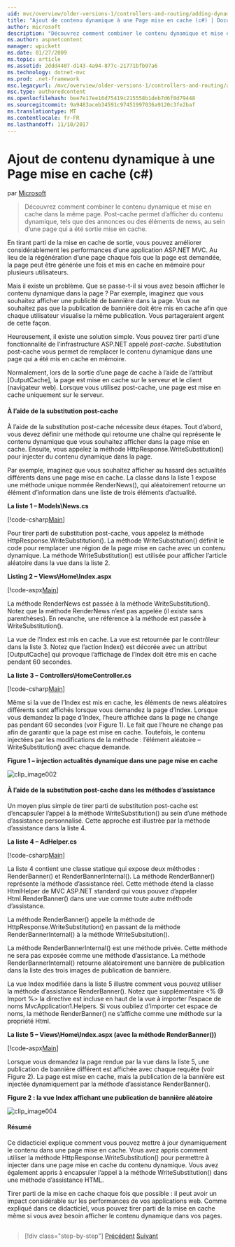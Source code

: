 ```yaml
---
uid: mvc/overview/older-versions-1/controllers-and-routing/adding-dynamic-content-to-a-cached-page-cs
title: "Ajout de contenu dynamique à une Page mise en cache (c#) | Documents Microsoft"
author: microsoft
description: "Découvrez comment combiner le contenu dynamique et mise en cache dans la même page. Post-cache vous permet d’afficher le contenu dynamique, tels que bannière publications o..."
ms.author: aspnetcontent
manager: wpickett
ms.date: 01/27/2009
ms.topic: article
ms.assetid: 2ddd4407-d143-4a94-877c-21771bfb97a6
ms.technology: dotnet-mvc
ms.prod: .net-framework
msc.legacyurl: /mvc/overview/older-versions-1/controllers-and-routing/adding-dynamic-content-to-a-cached-page-cs
msc.type: authoredcontent
ms.openlocfilehash: bee7e17ee16d75419c215558b1deb7d6f0d79448
ms.sourcegitcommit: 9a9483aceb34591c97451997036a9120c3fe2baf
ms.translationtype: MT
ms.contentlocale: fr-FR
ms.lasthandoff: 11/10/2017
---
```

<a name="adding-dynamic-content-to-a-cached-page-c"></a>Ajout de contenu dynamique à une Page mise en cache (c#)
====================
par [Microsoft](https://github.com/microsoft)

> Découvrez comment combiner le contenu dynamique et mise en cache dans la même page. Post-cache permet d’afficher du contenu dynamique, tels que des annonces ou des éléments de news, au sein d’une page qui a été sortie mise en cache.


En tirant parti de la mise en cache de sortie, vous pouvez améliorer considérablement les performances d’une application ASP.NET MVC. Au lieu de la régénération d’une page chaque fois que la page est demandée, la page peut être générée une fois et mis en cache en mémoire pour plusieurs utilisateurs.

Mais il existe un problème. Que se passe-t-il si vous avez besoin afficher le contenu dynamique dans la page ? Par exemple, imaginez que vous souhaitez afficher une publicité de bannière dans la page. Vous ne souhaitez pas que la publication de bannière doit être mis en cache afin que chaque utilisateur visualise la même publication. Vous partageraient argent de cette façon.

Heureusement, il existe une solution simple. Vous pouvez tirer parti d’une fonctionnalité de l’infrastructure ASP.NET appelé *post-cache*. Substitution post-cache vous permet de remplacer le contenu dynamique dans une page qui a été mis en cache en mémoire.


Normalement, lors de la sortie d’une page de cache à l’aide de l’attribut [OutputCache], la page est mise en cache sur le serveur et le client (navigateur web). Lorsque vous utilisez post-cache, une page est mise en cache uniquement sur le serveur.


#### <a name="using-post-cache-substitution"></a>À l’aide de la substitution post-cache

À l’aide de la substitution post-cache nécessite deux étapes. Tout d’abord, vous devez définir une méthode qui retourne une chaîne qui représente le contenu dynamique que vous souhaitez afficher dans la page mise en cache. Ensuite, vous appelez la méthode HttpResponse.WriteSubstitution() pour injecter du contenu dynamique dans la page.

Par exemple, imaginez que vous souhaitez afficher au hasard des actualités différents dans une page mise en cache. La classe dans la liste 1 expose une méthode unique nommée RenderNews(), qui aléatoirement retourne un élément d’information dans une liste de trois éléments d’actualité.

**La liste 1 – Models\News.cs**

[!code-csharp[Main](adding-dynamic-content-to-a-cached-page-cs/samples/sample1.cs)]

Pour tirer parti de substitution post-cache, vous appelez la méthode HttpResponse.WriteSubstitution(). La méthode WriteSubstitution() définit le code pour remplacer une région de la page mise en cache avec un contenu dynamique. La méthode WriteSubstitution() est utilisée pour afficher l’article aléatoire dans la vue dans la liste 2.

**Listing 2 – Views\Home\Index.aspx**

[!code-aspx[Main](adding-dynamic-content-to-a-cached-page-cs/samples/sample2.aspx)]

La méthode RenderNews est passée à la méthode WriteSubstitution(). Notez que la méthode RenderNews n’est pas appelée (il existe sans parenthèses). En revanche, une référence à la méthode est passée à WriteSubstitution().

La vue de l’Index est mis en cache. La vue est retournée par le contrôleur dans la liste 3. Notez que l’action Index() est décorée avec un attribut [OutputCache] qui provoque l’affichage de l’Index doit être mis en cache pendant 60 secondes.

**La liste 3 – Controllers\HomeController.cs**

[!code-csharp[Main](adding-dynamic-content-to-a-cached-page-cs/samples/sample3.cs)]

Même si la vue de l’Index est mis en cache, les éléments de news aléatoires différents sont affichés lorsque vous demandez la page d’Index. Lorsque vous demandez la page d’Index, l’heure affichée dans la page ne change pas pendant 60 secondes (voir Figure 1). Le fait que l’heure ne change pas afin de garantir que la page est mise en cache. Toutefois, le contenu injectées par les modifications de la méthode : l’élément aléatoire – WriteSubstitution() avec chaque demande.

**Figure 1 – injection actualités dynamique dans une page mise en cache**

![clip_image002](adding-dynamic-content-to-a-cached-page-cs/_static/image1.jpg)

#### <a name="using-post-cache-substitution-in-helper-methods"></a>À l’aide de la substitution post-cache dans les méthodes d’assistance

Un moyen plus simple de tirer parti de substitution post-cache est d’encapsuler l’appel à la méthode WriteSubstitution() au sein d’une méthode d’assistance personnalisé. Cette approche est illustrée par la méthode d’assistance dans la liste 4.

**La liste 4 – AdHelper.cs**

[!code-csharp[Main](adding-dynamic-content-to-a-cached-page-cs/samples/sample4.cs)]

La liste 4 contient une classe statique qui expose deux méthodes : RenderBanner() et RenderBannerInternal(). La méthode RenderBanner() représente la méthode d’assistance réel. Cette méthode étend la classe HtmlHelper de MVC ASP.NET standard qui vous pouvez d’appeler Html.RenderBanner() dans une vue comme toute autre méthode d’assistance.

La méthode RenderBanner() appelle la méthode de HttpResponse.WriteSubstitution() en passant de la méthode RenderBannerInternal() à la méthode WriteSubsitution().

La méthode RenderBannerInternal() est une méthode privée. Cette méthode ne sera pas exposée comme une méthode d’assistance. La méthode RenderBannerInternal() retourne aléatoirement une bannière de publication dans la liste des trois images de publication de bannière.

La vue Index modifiée dans la liste 5 illustre comment vous pouvez utiliser la méthode d’assistance RenderBanner(). Notez que supplémentaire &lt;% @ Import %&gt; la directive est incluse en haut de la vue à importer l’espace de noms MvcApplication1.Helpers. Si vous oubliez d’importer cet espace de noms, la méthode RenderBanner() ne s’affiche comme une méthode sur la propriété Html.

**La liste 5 – Views\Home\Index.aspx (avec la méthode RenderBanner())**

[!code-aspx[Main](adding-dynamic-content-to-a-cached-page-cs/samples/sample5.aspx)]

Lorsque vous demandez la page rendue par la vue dans la liste 5, une publication de bannière différent est affichée avec chaque requête (voir Figure 2). La page est mise en cache, mais la publication de la bannière est injectée dynamiquement par la méthode d’assistance RenderBanner().

**Figure 2 : la vue Index affichant une publication de bannière aléatoire**

![clip_image004](adding-dynamic-content-to-a-cached-page-cs/_static/image2.jpg)

#### <a name="summary"></a>Résumé

Ce didacticiel explique comment vous pouvez mettre à jour dynamiquement le contenu dans une page mise en cache. Vous avez appris comment utiliser la méthode HttpResponse.WriteSubstitution() pour permettre à injecter dans une page mise en cache du contenu dynamique. Vous avez également appris à encapsuler l’appel à la méthode WriteSubstitution() dans une méthode d’assistance HTML.

Tirer parti de la mise en cache chaque fois que possible : il peut avoir un impact considérable sur les performances de vos applications web. Comme expliqué dans ce didacticiel, vous pouvez tirer parti de la mise en cache même si vous avez besoin afficher le contenu dynamique dans vos pages.

## 

## 

>[!div class="step-by-step"]
[Précédent](improving-performance-with-output-caching-cs.md)
[Suivant](creating-a-controller-cs.md)
